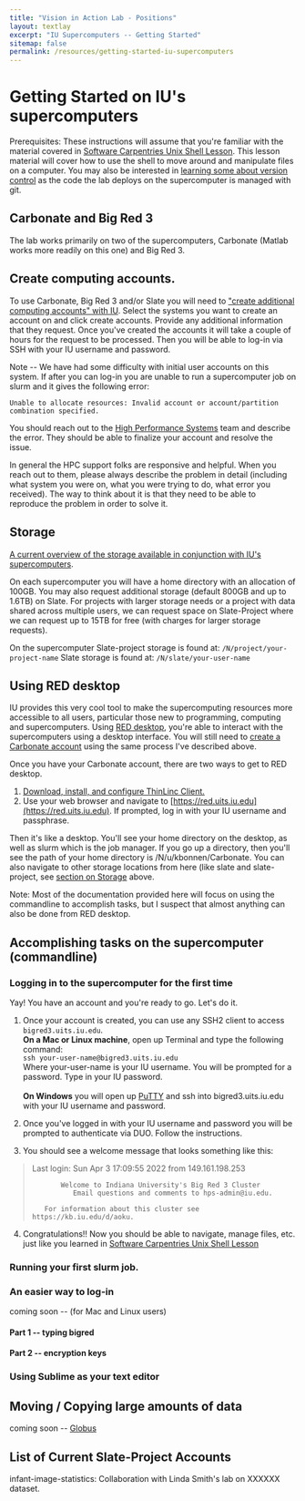 ```yaml
---
title: "Vision in Action Lab - Positions"
layout: textlay
excerpt: "IU Supercomputers -- Getting Started"
sitemap: false
permalink: /resources/getting-started-iu-supercomputers
---
```


# Getting Started on IU's supercomputers

Prerequisites: These instructions will assume that you're familiar with the material covered in [Software Carpentries Unix Shell Lesson](http://swcarpentry.github.io/shell-novice).  This lesson material will cover how to use the shell to move around and manipulate files on a computer.  You may also be interested in [learning some about version control](https://swcarpentry.github.io/git-novice/) as the code the lab deploys on the supercomputer is managed with git.

## Carbonate and Big Red 3
The lab works primarily on two of the supercomputers, Carbonate (Matlab works more readily on this one) and Big Red 3.

## Create computing accounts.
To use Carbonate, Big Red 3 and/or Slate you will need to ["create additional computing accounts" with IU](https://access.iu.edu/Accounts/Create).  Select the systems you want to create an account on and click create accounts.  Provide any additional information that they request.  Once you've created the accounts it will take a couple of hours for the request to be processed.  Then you will be able to log-in via SSH with your IU username and password. 

Note -- We have had some difficulty with initial user accounts on this system.  If after you can log-in you are unable to run a supercomputer job on slurm and it gives the following error:

 `Unable to allocate resources: Invalid account or account/partition combination specified.`
 
You should reach out to the [High Performance Systems](https://mailform.kb.iu.edu/email.php?cid=26) team and describe the error.  They should be able to finalize your account and resolve the issue.  

In general the HPC support folks are responsive and helpful. When you reach out to them, please always describe the problem in detail (including what system you were on, what you were trying to do, what error you received).  The way to think about it is that they need to be able to reproduce the problem in order to solve it.

## Storage
[A current overview of the storage available in conjunction with IU's supercomputers](https://kb.iu.edu/d/avkm).

On each supercomputer you will have a home directory with an allocation of 100GB.  You may also request additional storage (default 800GB and up to 1.6TB) on Slate.  For projects with larger storage needs or a project with data shared across multiple users, we can request space on Slate-Project where we can request up to 15TB for free (with charges for larger storage requests).

On the supercomputer
Slate-project storage is found at: `/N/project/your-project-name`
Slate storage is found at: `/N/slate/your-user-name`

## Using RED desktop
IU provides this very cool tool to make the supercomputing resources more accessible to all users, particular those new to programming, computing and supercomputers.  Using [RED desktop](https://kb.iu.edu/d/apum), you're able to interact with the supercomputers using a desktop interface.  You will still need to [create a Carbonate account](https://access.iu.edu/Accounts/Create) using the same process I've described above.

Once you have your Carbonate account, there are two ways to get to RED desktop.
1. [Download, install, and configure ThinLinc Client.](https://kb.iu.edu/d/aput)
2. Use your web browser and navigate to [https://red.uits.iu.edu](https://red.uits.iu.edu). If prompted, log in with your IU username and passphrase.

Then it's like a desktop.  You'll see your home directory on the desktop, as well as slurm which is the job manager.  If you go up a directory, then you'll see the path of your home directory is /N/u/kbonnen/Carbonate.  You can also navigate to other storage locations from here (like slate and slate-project, see [section on Storage](#storage) above. 

Note: Most of the documentation provided here will focus on using the commandline to accomplish tasks, but I suspect that almost anything can also be done from RED desktop.


## Accomplishing tasks on the supercomputer (commandline)

### Logging in to the supercomputer for the first time
Yay! You have an account and you're ready to go.  Let's do it.

1. Once your account is created, you can use any SSH2 client to access `bigred3.uits.iu.edu`.\
**On a Mac or Linux machine**, open up Terminal and type the following command:\
`ssh your-user-name@bigred3.uits.iu.edu`\
Where your-user-name is your IU username. You will be prompted for a password.  Type in your IU password.\
\
**On Windows** you will open up [PuTTY](https://www.putty.org/) and ssh into bigred3.uits.iu.edu with your IU username and password.


2. Once you've logged in with your IU username and password you will be prompted to authenticate via DUO.  Follow the instructions.

3. You should see a welcome message that looks something like this:  
> Last login: Sun Apr  3 17:09:55 2022 from 149.161.198.253
>
>            Welcome to Indiana University's Big Red 3 Cluster
>               Email questions and comments to hps-admin@iu.edu.
>
>        For information about this cluster see https://kb.iu.edu/d/aoku.
  
  4. Congratulations!! Now you should be able to navigate, manage files, etc. just like you learned in [Software Carpentries Unix Shell Lesson](http://swcarpentry.github.io/shell-novice)

### Running your first slurm job.

### An easier way to log-in
coming soon -- (for Mac and Linux users)
#### Part 1 -- typing bigred 

#### Part 2 -- encryption keys

### Using Sublime as your text editor

## Moving / Copying large amounts of data
coming soon -- [Globus](https://kb.iu.edu/d/bdqp)

## List of Current Slate-Project Accounts
infant-image-statistics:  Collaboration with Linda Smith's lab on XXXXXX dataset.
